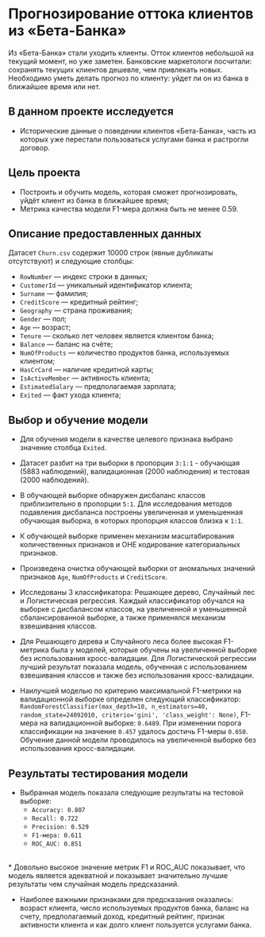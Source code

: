 # Прогнозирование оттока клиентов из «Бета-Банка»

Из «Бета-Банка» стали уходить клиенты. Отток клиентов небольшой на текущий момент, но уже заметен. Банковские маркетологи посчитали: сохранять текущих клиентов дешевле, чем привлекать новых. Необходимо уметь делать прогноз по клиенту: уйдет ли он из банка в ближайшее время или нет.

## В данном проекте исследуется
* Исторические данные о поведении клиентов «Бета-Банка», часть из которых уже перестали пользоваться услугами банка и растрогли договор.

## Цель проекта
* Построить и обучить модель, которая сможет прогнозировать, уйдёт клиент из банка в ближайшее время;
* Метрика качества модели F1-мера должна быть не менее 0.59.

## Описание предоставленных данных
Датасет `Churn.csv` содержит 10000 строк (явные дубликаты отсутствуют) и следующие столбцы:

* `RowNumber` — индекс строки в данных;
* `CustomerId` — уникальный идентификатор клиента;
* `Surname` — фамилия;
* `CreditScore` — кредитный рейтинг;
* `Geography` — страна проживания;
* `Gender` — пол;
* `Age` — возраст;
* `Tenure` — сколько лет человек является клиентом банка;
* `Balance` — баланс на счёте;
* `NumOfProducts` — количество продуктов банка, используемых клиентом;
* `HasCrCard` — наличие кредитной карты;
* `IsActiveMember` — активность клиента;
* `EstimatedSalary` — предполагаемая зарплата;
* `Exited` — факт ухода клиента;

## Выбор и обучение модели
* Для обучения модели в качестве целевого признака выбрано значение столбца `Exited`.

* Датасет разбит на три выборки в пропорции `3:1:1` - обучающая (5883 наблюдений), валидационная (2000 наблюдения) и тестовая (2000 наблюдений).

* В обучающей выборке обнаружен дисбаланс классов приблизительно в пропорции `5:1`. Для исследования методов подавления дисбаланса построены увеличенная и уменьшенная обучающая выборка, в которых пропорция классов близка к `1:1`.

* К обучающей выборке применен механизм масштабирования количественных признаков и OHE кодирование категориальных признаков.

* Произведена очистка обучающей выборки от аномальных значений признаков `Age`, `NumOfProducts` и `CreditScore`.

* Исследованы 3 классификатора: Решающее дерево, Случайный лес и Логистическая регрессия. Каждый классификатор обучался на выборке с дисбалансом классов, на увеличенной и уменьшенной сбалансированной выборке, а также применялся механизм взвешивания классов.

* Для Решающего дерева и Случайного леса более высокая F1-метрика была у моделей, которые обучены на увеличенной выборке без использования кросс-валидации. Для Логистической регрессии лучший результат показала модель, обученная с использованием взвешивания классов и также без использования кросс-валидации.

* Наилучшей моделью по критерию максимальной F1-метрики на валидационной выборке определен следующий классификатор: `RandomForestClassifier(max_depth=10, n_estimators=40, random_state=24092010, criterio='gini', 'class_weight': None)`, F1-мера на валидационной выборке: `0.6489`. При изменении порога классификации на значение `0.457` удалось достичь F1-меры `0.650`. Обучение данной модели проводилось на увеличенной выборке без использования кросс-валидации.



## Результаты тестирования модели

* Выбранная модель показала следующие результаты на тестовой выборке: 
    * `Accuracy: 0.807`
    * `Recall: 0.722`
    * `Precision: 0.529`
    * `F1-мера: 0.611`
    * `ROC_AUC: 0.851`
</br>
* Довольно высокое значение метрик F1 и ROC_AUC показывает, что модель является адекватной и показывает значительно лучшие результаты чем случайная модель предсказаний.

* Наиболее важными признаками для предсказания оказались: возраст клиента, число используемых продуктов банка, баланс на счету, предполагаемый доход, кредитный рейтинг, признак активности клиента и как долго клиент пользуется услугами банка.

